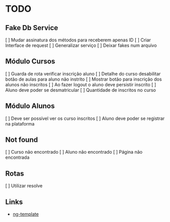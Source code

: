 
# TODO

## Fake Db Service

[ ] Mudar assinatura dos métodos para receberem apenas ID
[ ] Criar Interface de request
[ ] Generalizar serviço
[ ] Deixar fakes num arquivo

## Módulo Cursos

[ ] Guarda de rota verificar inscrição aluno
[ ] Detalhe do curso desabilitar botão de aulas para aluno não instrito
[ ] Mostrar botão para inscrição dos alunos não inscritos
[ ] Ao fazer logout o aluno deve persistir inscrito
[ ] Aluno deve poder se desmatricular
[ ] Quantidade de inscritos no curso

## Módulo Alunos

[ ] Deve ser possível ver os curso inscritos
[ ] Aluno deve poder se registrar na plataforma


## Not found

[ ] Curso não encontrado
[ ] Aluno não encontrado
[ ] Página não encontrada

## Rotas

[ ] Utilizar resolve



## Links

- [ng-template](https://blog.angular-university.io/angular-ng-template-ng-container-ngtemplateoutlet/)
